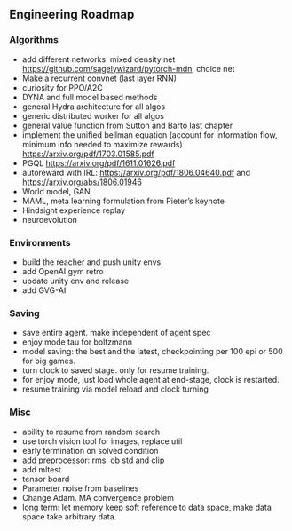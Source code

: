 ## Engineering Roadmap

### Algorithms

- add different networks: mixed density net https://github.com/sagelywizard/pytorch-mdn, choice net
- Make a recurrent convnet (last layer RNN)
- curiosity for PPO/A2C
- DYNA and full model based methods
- general Hydra architecture for all algos
- generic distributed worker for all algos
- general value function from Sutton and Barto last chapter
- implement the unified bellman equation (account for information flow, minimum info needed to maximize rewards) https://arxiv.org/pdf/1703.01585.pdf
- PGQL https://arxiv.org/pdf/1611.01626.pdf
- autoreward with IRL: https://arxiv.org/pdf/1806.04640.pdf and https://arxiv.org/abs/1806.01946
- World model, GAN
- MAML, meta learning formulation from Pieter’s keynote
- Hindsight experience replay
- neuroevolution

### Environments

- build the reacher and push unity envs
- add OpenAI gym retro
- update unity env and release
- add GVG-AI

### Saving

- save entire agent. make independent of agent spec
- enjoy mode tau for boltzmann
- model saving: the best and the latest, checkpointing per 100 epi or 500 for big games.
- turn clock to saved stage. only for resume training.
- for enjoy mode, just load whole agent at end-stage, clock is restarted.
- resume training via model reload and clock turning

### Misc
- ability to resume from random search
- use torch vision tool for images, replace util
- early termination on solved condition
- add preprocessor: rms, ob std and clip
- add mltest
- tensor board
- Parameter noise from baselines
- Change Adam. MA convergence problem
- long term: let memory keep soft reference to data space, make data space take arbitrary data.